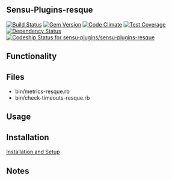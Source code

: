 ## Sensu-Plugins-resque

[![Build Status](https://travis-ci.org/sensu-plugins/sensu-plugins-resque.svg?branch=master)](https://travis-ci.org/sensu-plugins/sensu-plugins-resque)
[![Gem Version](https://badge.fury.io/rb/sensu-plugins-resque.svg)](http://badge.fury.io/rb/sensu-plugins-resque)
[![Code Climate](https://codeclimate.com/github/sensu-plugins/sensu-plugins-resque/badges/gpa.svg)](https://codeclimate.com/github/sensu-plugins/sensu-plugins-resque)
[![Test Coverage](https://codeclimate.com/github/sensu-plugins/sensu-plugins-resque/badges/coverage.svg)](https://codeclimate.com/github/sensu-plugins/sensu-plugins-resque)
[![Dependency Status](https://gemnasium.com/sensu-plugins/sensu-plugins-resque.svg)](https://gemnasium.com/sensu-plugins/sensu-plugins-resque)
[![Codeship Status for sensu-plugins/sensu-plugins-resque](https://codeship.com/projects/6bb62090-dbf3-0132-6ddb-025863fcc952/status?branch=master)](https://codeship.com/projects/79839)

## Functionality

## Files
 * bin/metrics-resque.rb
 * bin/check-timeouts-resque.rb

## Usage

## Installation

[Installation and Setup](http://sensu-plugins.io/docs/installation_instructions.html)

## Notes
